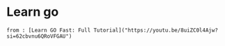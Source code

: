 # Learn go
    from : [Learn GO Fast: Full Tutorial]("https://youtu.be/8uiZC0l4Ajw?si=62cbvnu6QRoVFGAU")
